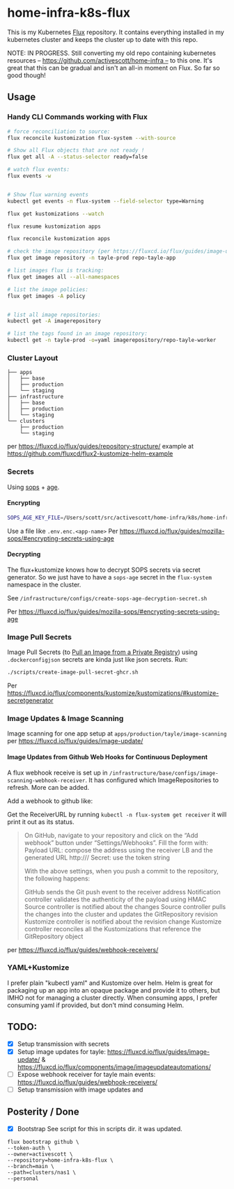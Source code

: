 # home-infra-k8s-flux

This is my Kubernetes [Flux](https://fluxcd.io/) repository. It contains everything installed in my kubernetes cluster and keeps the cluster up to date with this repo.

NOTE: IN PROGRESS. Still converting my old repo containing kubernetes resources – https://github.com/activescott/home-infra – to this one. It's great that this can be gradual and isn't an all-in moment on Flux. So far so good though!

## Usage

### Handy CLI Commands working with Flux

```sh
# force reconciliation to source:
flux reconcile kustomization flux-system --with-source

# Show all Flux objects that are not ready !
flux get all -A --status-selector ready=false

# watch flux events:
flux events -w


# Show flux warning events
kubectl get events -n flux-system --field-selector type=Warning

flux get kustomizations --watch

flux resume kustomization apps

flux reconcile kustomization apps

# check the image repository (per https://fluxcd.io/flux/guides/image-update/)
flux get image repository -n tayle-prod repo-tayle-app

# list images flux is tracking:
flux get images all --all-namespaces

# list the image policies:
flux get images -A policy


# list all image repositories:
kubectl get -A imagerepository

# list the tags found in an image repository:
kubectl get -n tayle-prod -o=yaml imagerepository/repo-tayle-worker
```

### Cluster Layout

```
├── apps
│   ├── base
│   ├── production
│   └── staging
├── infrastructure
│   ├── base
│   ├── production
│   └── staging
└── clusters
    ├── production
    └── staging
```

per https://fluxcd.io/flux/guides/repository-structure/
example at https://github.com/fluxcd/flux2-kustomize-helm-example

### Secrets

Using [sops](https://github.com/getsops/sops) + [age](https://github.com/FiloSottile/age).

#### Encrypting

```sh
SOPS_AGE_KEY_FILE=/Users/scott/src/activescott/home-infra/k8s/home-infra-private.agekey sops encrypt --age age1nur86m07v4f94xpc8ugg0cmum9fpyp3hcha2cya6x09uphu4zg5szrtzgt --input-type dotenv --output-type dotenv .env.secret.transmission > .env.enc.transmission
```

Use a file like `.env.enc.<app-name>`
Per https://fluxcd.io/flux/guides/mozilla-sops/#encrypting-secrets-using-age

#### Decrypting

The flux+kustomize knows how to decrypt SOPS secrets via secret generator. So we just have to have a `sops-age` secret in the `flux-system` namespace in the cluster.

See `/infrastructure/configs/create-sops-age-decryption-secret.sh`

Per https://fluxcd.io/flux/guides/mozilla-sops/#encrypting-secrets-using-age

### Image Pull Secrets

Image Pull Secrets (to [Pull an Image from a Private Registry](https://kubernetes.io/docs/tasks/configure-pod-container/pull-image-private-registry/)) using `.dockerconfigjson` secrets are kinda just like json secrets. Run:

```sh
./scripts/create-image-pull-secret-ghcr.sh
```

Per https://fluxcd.io/flux/components/kustomize/kustomizations/#kustomize-secretgenerator

### Image Updates & Image Scanning

Image scanning for one app setup at `apps/production/tayle/image-scanning` per https://fluxcd.io/flux/guides/image-update/

#### Image Updates from Github Web Hooks for Continuous Deployment

A flux webhook receive is set up in `/infrastructure/base/configs/image-scanning-webhook-receiver`. It has configured which ImageRepositories to refresh. More can be added.

Add a webhook to github like:

Get the ReceiverURL by running `kubectl -n flux-system get receiver` it will print it out as its status.

> On GitHub, navigate to your repository and click on the “Add webhook” button under “Settings/Webhooks”. Fill the form with:
> Payload URL: compose the address using the receiver LB and the generated URL http://<LoadBalancerAddress>/<ReceiverURL>
> Secret: use the token string
>
> With the above settings, when you push a commit to the repository, the following happens:
>
> GitHub sends the Git push event to the receiver address
> Notification controller validates the authenticity of the payload using HMAC
> Source controller is notified about the changes
> Source controller pulls the changes into the cluster and updates the GitRepository revision
> Kustomize controller is notified about the revision change
> Kustomize controller reconciles all the Kustomizations that reference the GitRepository object

per https://fluxcd.io/flux/guides/webhook-receivers/

### YAML+Kustomize

I prefer plain "kubectl yaml" and Kustomize over helm. Helm is great for packaging up an app into an opaque package and provide it to others, but IMHO not for managing a cluster directly. When consuming apps, I prefer consuming yaml if provided, but don't mind consuming Helm.

## TODO:

- [x] Setup transmission with secrets
- [x] Setup image updates for tayle: https://fluxcd.io/flux/guides/image-update/ & https://fluxcd.io/flux/components/image/imageupdateautomations/
- [ ] Expose webhook receiver for tayle main events: https://fluxcd.io/flux/guides/webhook-receivers/
- [ ] Setup transmission with image updates and

## Posterity / Done

- [x] Bootstrap
      See script for this in scripts dir. it was updated.

```
flux bootstrap github \
--token-auth \
--owner=activescott \
--repository=home-infra-k8s-flux \
--branch=main \
--path=clusters/nas1 \
--personal
```
